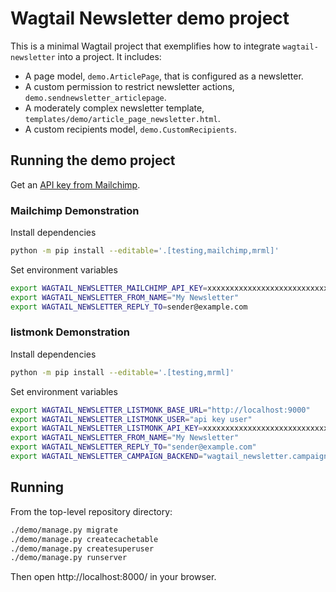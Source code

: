 # Wagtail Newsletter demo project

This is a minimal Wagtail project that exemplifies how to integrate `wagtail-newsletter` into a project. It includes:
- A page model, `demo.ArticlePage`, that is configured as a newsletter.
- A custom permission to restrict newsletter actions, `demo.sendnewsletter_articlepage`.
- A moderately complex newsletter template, `templates/demo/article_page_newsletter.html`.
- A custom recipients model, `demo.CustomRecipients`.

## Running the demo project

Get an [API key from Mailchimp](https://us1.admin.mailchimp.com/account/api/).



### Mailchimp Demonstration

Install dependencies

```bash
python -m pip install --editable='.[testing,mailchimp,mrml]'
```

Set environment variables

```bash
export WAGTAIL_NEWSLETTER_MAILCHIMP_API_KEY=xxxxxxxxxxxxxxxxxxxxxxxxxxxxxxxx-us13
export WAGTAIL_NEWSLETTER_FROM_NAME="My Newsletter"
export WAGTAIL_NEWSLETTER_REPLY_TO=sender@example.com
```



### listmonk Demonstration


Install dependencies

```bash
python -m pip install --editable='.[testing,mrml]'
```
Set environment variables

```bash
export WAGTAIL_NEWSLETTER_LISTMONK_BASE_URL="http://localhost:9000"
export WAGTAIL_NEWSLETTER_LISTMONK_USER="api key user"
export WAGTAIL_NEWSLETTER_LISTMONK_API_KEY=xxxxxxxxxxxxxxxxxxxxxxxxxxxxxxxx
export WAGTAIL_NEWSLETTER_FROM_NAME="My Newsletter"
export WAGTAIL_NEWSLETTER_REPLY_TO="sender@example.com"
export WAGTAIL_NEWSLETTER_CAMPAIGN_BACKEND="wagtail_newsletter.campaign_backends.listmonk.ListmonkCampaignBackend"
```
## Running

From the top-level repository directory:

```bash
./demo/manage.py migrate
./demo/manage.py createcachetable
./demo/manage.py createsuperuser
./demo/manage.py runserver
```


Then open http://localhost:8000/ in your browser.
